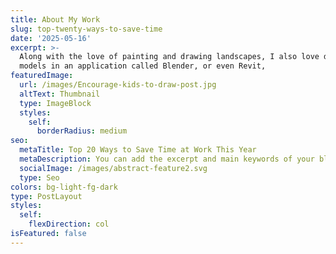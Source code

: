 ```yaml
---
title: About My Work
slug: top-twenty-ways-to-save-time
date: '2025-05-16'
excerpt: >-
  Along with the love of painting and drawing landscapes, I also love doing 3D
  models in an application called Blender, or even Revit,
featuredImage:
  url: /images/Encourage-kids-to-draw-post.jpg
  altText: Thumbnail
  type: ImageBlock
  styles:
    self:
      borderRadius: medium
seo:
  metaTitle: Top 20 Ways to Save Time at Work This Year
  metaDescription: You can add the excerpt and main keywords of your blog post here.
  socialImage: /images/abstract-feature2.svg
  type: Seo
colors: bg-light-fg-dark
type: PostLayout
styles:
  self:
    flexDirection: col
isFeatured: false
---
```

